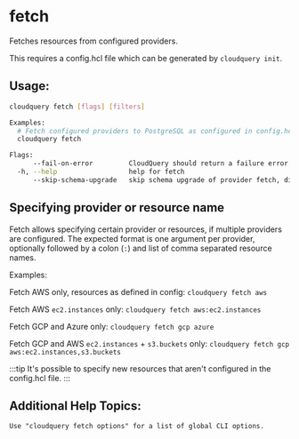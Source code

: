 # fetch

Fetches resources from configured providers.

This requires a config.hcl file which can be generated by `cloudquery init`.

## Usage:
```bash
cloudquery fetch [flags] [filters]

Examples:
  # Fetch configured providers to PostgreSQL as configured in config.hcl
  cloudquery fetch

Flags:
      --fail-on-error         CloudQuery should return a failure error code if provider has any error
  -h, --help                  help for fetch
      --skip-schema-upgrade   skip schema upgrade of provider fetch, disabling this flag might cause issues
```

## Specifying provider or resource name

Fetch allows specifying certain provider or resources, if multiple providers are configured. The expected format is one argument per provider, optionally followed by a colon (`:`) and list of comma separated resource names.

Examples:

Fetch AWS only, resources as defined in config: `cloudquery fetch aws`

Fetch AWS `ec2.instances` only: `cloudquery fetch aws:ec2.instances`

Fetch GCP and Azure only: `cloudquery fetch gcp azure`

Fetch GCP and AWS `ec2.instances` + `s3.buckets` only: `cloudquery fetch gcp aws:ec2.instances,s3.buckets`

:::tip
It's possible to specify new resources that aren't configured in the config.hcl file.
:::

## Additional Help Topics:
```
Use "cloudquery fetch options" for a list of global CLI options.
```
